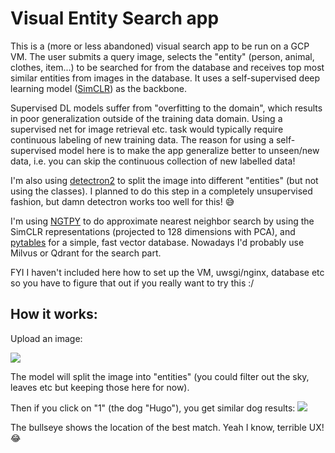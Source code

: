 # Visual Entity Search app

This is a (more or less abandoned) visual search app to be run on a GCP VM. The user submits a query image, selects the "entity" (person, animal, clothes, item...) to be searched for from the database and receives top most similar entities from images in the database. It uses a self-supervised deep learning model ([SimCLR](https://github.com/google-research/simclr)) as the backbone. 

Supervised DL models suffer from "overfitting to the domain", which results in poor generalization outside of the training data domain. Using a supervised net for image retrieval etc. task would typically require continuous labeling of new training data. The reason for using a self-supervised model here is to make the app generalize better to unseen/new data, i.e. you can skip the continuous collection of new labelled data!

I'm also using [detectron2](https://github.com/facebookresearch/detectron2) to split the image into different "entities" (but not using the classes). I planned to do this step in a completely unsupervised fashion, but damn detectron works too well for this! :sweat_smile:

I'm using [NGTPY](https://github.com/yahoojapan/NGT/blob/master/python/README-ngtpy.md) to do approximate nearest neighbor search by using the SimCLR representations (projected to 128 dimensions with PCA), and [pytables](https://github.com/PyTables/PyTables) for a simple, fast vector database. Nowadays I'd probably use Milvus or Qdrant for the search part.

FYI I haven't included here how to set up the VM, uwsgi/nginx, database etc so you have to figure that out if you really want to try this :/

## How it works:
Upload an image:

![](https://i.imgur.com/BzXKR0G.png)

The model will split the image into "entities" (you could filter out the sky, leaves etc but keeping those here for now).

Then if you click on "1" (the dog "Hugo"), you get similar dog results:
![](https://i.imgur.com/YfL4otl.jpg)

The bullseye shows the location of the best match. Yeah I know, terrible UX! :joy: 

